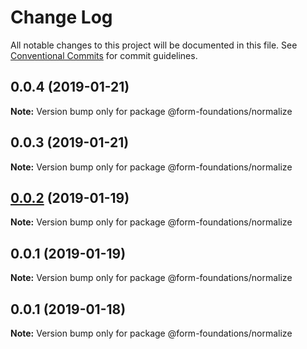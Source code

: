# Change Log

All notable changes to this project will be documented in this file.
See [Conventional Commits](https://conventionalcommits.org) for commit guidelines.

## 0.0.4 (2019-01-21)

**Note:** Version bump only for package @form-foundations/normalize

## 0.0.3 (2019-01-21)

**Note:** Version bump only for package @form-foundations/normalize

## [0.0.2](https://github.com/nathanvale/form-foundations/compare/@form-foundations/normalize@0.0.1...@form-foundations/normalize@0.0.2) (2019-01-19)

**Note:** Version bump only for package @form-foundations/normalize

## 0.0.1 (2019-01-19)

**Note:** Version bump only for package @form-foundations/normalize

## 0.0.1 (2019-01-18)

**Note:** Version bump only for package @form-foundations/normalize
